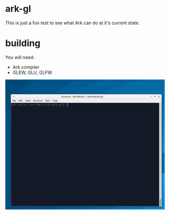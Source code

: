 # ark-gl
This is just a fun test to see what Ark can do at it's
current state.

# building
You will need:

* Ark compiler
* GLEW, GLU, GLFW

<img src="/example.gif">